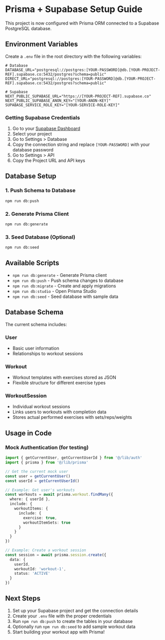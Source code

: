# Prisma + Supabase Setup Guide

This project is now configured with Prisma ORM connected to a Supabase PostgreSQL database.

## Environment Variables

Create a `.env` file in the root directory with the following variables:

```env
# Database
DATABASE_URL="postgresql://postgres:[YOUR-PASSWORD]@db.[YOUR-PROJECT-REF].supabase.co:5432/postgres?schema=public"
DIRECT_URL="postgresql://postgres:[YOUR-PASSWORD]@db.[YOUR-PROJECT-REF].supabase.co:5432/postgres?schema=public"

# Supabase
NEXT_PUBLIC_SUPABASE_URL="https://[YOUR-PROJECT-REF].supabase.co"
NEXT_PUBLIC_SUPABASE_ANON_KEY="[YOUR-ANON-KEY]"
SUPABASE_SERVICE_ROLE_KEY="[YOUR-SERVICE-ROLE-KEY]"
```

### Getting Supabase Credentials

1. Go to your [Supabase Dashboard](https://app.supabase.com/)
2. Select your project
3. Go to Settings > Database
4. Copy the connection string and replace `[YOUR-PASSWORD]` with your database password
5. Go to Settings > API
6. Copy the Project URL and API keys

## Database Setup

### 1. Push Schema to Database
```bash
npm run db:push
```

### 2. Generate Prisma Client
```bash
npm run db:generate
```

### 3. Seed Database (Optional)
```bash
npm run db:seed
```

## Available Scripts

- `npm run db:generate` - Generate Prisma client
- `npm run db:push` - Push schema changes to database
- `npm run db:migrate` - Create and apply migrations
- `npm run db:studio` - Open Prisma Studio
- `npm run db:seed` - Seed database with sample data

## Database Schema

The current schema includes:

### User
- Basic user information
- Relationships to workout sessions

### Workout
- Workout templates with exercises stored as JSON
- Flexible structure for different exercise types

### WorkoutSession
- Individual workout sessions
- Links users to workouts with completion data
- Stores actual performed exercises with sets/reps/weights

## Usage in Code

### Mock Authentication (for testing)
```typescript
import { getCurrentUser, getCurrentUserId } from '@/lib/auth'
import { prisma } from '@/lib/prisma'

// Get the current mock user
const user = getCurrentUser()
const userId = getCurrentUserId()

// Example: Get user's workouts
const workouts = await prisma.workout.findMany({
  where: { userId },
  include: {
    workoutItems: {
      include: {
        exercise: true,
        workoutItemSets: true
      }
    }
  }
})

// Example: Create a workout session
const session = await prisma.session.create({
  data: {
    userId,
    workoutId: 'workout-1',
    status: 'ACTIVE'
  }
})
```

## Next Steps

1. Set up your Supabase project and get the connection details
2. Create your `.env` file with the proper credentials
3. Run `npm run db:push` to create the tables in your database
4. Optionally run `npm run db:seed` to add sample workout data
5. Start building your workout app with Prisma!
